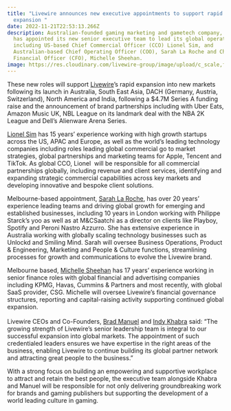 ```yaml
---
title: "Livewire announces new executive appointments to support rapid global
  expansion "
date: 2022-11-21T22:53:13.266Z
description: Australian-founded gaming marketing and gametech company, Livewire
  has appointed its new senior executive team to lead its global operations
  including US-based Chief Commercial Officer (CCO) Lionel Sim, and
  Australian-based Chief Operating Officer (COO), Sarah La Roche and Chief
  Financial Officer (CFO), Michelle Sheehan.
image: https://res.cloudinary.com/livewire-group/image/upload/c_scale,f_auto,q_auto,w_580/v1669070857/Sarah_and_Lionel_nqyavv.jpg
---
```

These new roles will support [Livewire](https://www.linkedin.com/company/71637881/admin/)’s rapid expansion into new markets following its launch in Australia, South East Asia, DACH (Germany, Austria, Switzerland), North America and India, following a $4.7M Series A funding raise and the announcement of brand partnerships including with Uber Eats, Amazon Music UK, NBL League on its landmark deal with the NBA 2K League and Dell’s Alienware Arena Series. 

[Lionel Sim](https://www.linkedin.com/in/lionelshen/) has 15 years’ experience working with high growth startups across the US, APAC and Europe, as well as the world’s leading technology companies including roles leading global commercial go to market strategies, global partnerships and marketing teams for Apple, Tencent and TikTok. As global CCO, Lionel  will be responsible for all commercial partnerships globally, including revenue and client services, identifying and expanding strategic commercial capabilities across key markets and developing innovative and bespoke client solutions.  

Melbourne-based appointment, [Sarah La Roche](https://www.linkedin.com/in/sarahlaroche/), has over 20 years’ experience leading teams and driving global growth for emerging and established businesses, including 10 years in London working with Philippe Starck’s yoo as well as at M&CSaatchi as a director on clients like Playboy, Spotify and Peroni Nastro Azzurro. She has extensive experience in Australia working with globally scaling technology businesses such as Unlockd and Smiling Mind. Sarah will oversee Business Operations, Product & Engineering, Marketing and People & Culture functions, streamlining processes for growth and communications to evolve the Livewire brand.  

Melbourne based, [Michelle Sheehan](https://www.linkedin.com/in/michelle-sheehan-07a984143/) has 17 years’ experience working in senior finance roles with global financial and advertising companies including KPMG, Havas, Cummins & Partners and most recently, with global SaaS provider, CSG. Michelle will oversee Livewire’s financial governance structures, reporting and capital-raising activity supporting continued global expansion.  \
 \
Livewire CEOs and Co-Founders, [Brad Manuel](https://www.linkedin.com/in/bradjmanuel/) and [Indy Khabra](https://www.linkedin.com/in/indykhabra/) said: “The growing strength of Livewire’s senior leadership team is integral to our successful expansion into global markets. The appointment of such credentialed leaders ensures we have expertise in the right areas of the business, enabling Livewire to continue building its global partner network and attracting great people to the business.” 

With a strong focus on building an empowering and supportive workplace to attract and retain the best people, the executive team alongside Khabra and Manuel will be responsible for not only delivering groundbreaking work for brands and gaming publishers but supporting the development of a world leading culture in gaming.